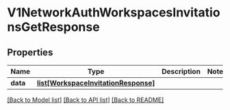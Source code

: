 # V1NetworkAuthWorkspacesInvitationsGetResponse

## Properties
Name | Type | Description | Notes
------------ | ------------- | ------------- | -------------
**data** | [**list[WorkspaceInvitationResponse]**](WorkspaceInvitationResponse.md) |  | 

[[Back to Model list]](../README.md#documentation-for-models) [[Back to API list]](../README.md#documentation-for-api-endpoints) [[Back to README]](../README.md)

